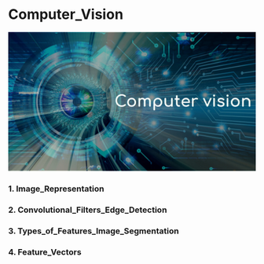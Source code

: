 # Computer_Vision
<img src="Computer_Vision.jpg">

### 1. Image_Representation
### 2. Convolutional_Filters_Edge_Detection
### 3. Types_of_Features_Image_Segmentation
### 4. Feature_Vectors
